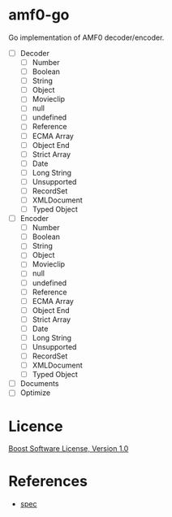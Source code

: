 # amf0-go

Go implementation of AMF0 decoder/encoder.

- [ ] Decoder
  - [ ] Number
  - [ ] Boolean
  - [ ] String
  - [ ] Object
  - [ ] Movieclip
  - [ ] null
  - [ ] undefined
  - [ ] Reference
  - [ ] ECMA Array
  - [ ] Object End
  - [ ] Strict Array
  - [ ] Date
  - [ ] Long String
  - [ ] Unsupported
  - [ ] RecordSet
  - [ ] XMLDocument
  - [ ] Typed Object
- [ ] Encoder
  - [ ] Number
  - [ ] Boolean
  - [ ] String
  - [ ] Object
  - [ ] Movieclip
  - [ ] null
  - [ ] undefined
  - [ ] Reference
  - [ ] ECMA Array
  - [ ] Object End
  - [ ] Strict Array
  - [ ] Date
  - [ ] Long String
  - [ ] Unsupported
  - [ ] RecordSet
  - [ ] XMLDocument
  - [ ] Typed Object
- [ ] Documents
- [ ] Optimize

# Licence

[Boost Software License, Version 1.0](https://www.boost.org/LICENSE_1_0.txt)

# References

- [spec](https://wwwimages2.adobe.com/content/dam/acom/en/devnet/pdf/amf0-file-format-specification.pdf)
